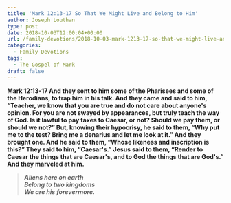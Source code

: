 ```yaml
---
title: 'Mark 12:13-17 So That We Might Live and Belong to Him'
author: Joseph Louthan
type: post
date: 2018-10-03T12:00:04+00:00
url: /family-devotions/2018-10-03-mark-1213-17-so-that-we-might-live-and-b.md/
categories:
  - Family Devotions
tags:
  - The Gospel of Mark
draft: false
---
```


**Mark 12:13-17 And they sent to him some of the Pharisees and some of the Herodians, to trap him in his talk. And they came and said to him, “Teacher, we know that you are true and do not care about anyone's opinion. For you are not swayed by appearances, but truly teach the way of God. Is it lawful to pay taxes to Caesar, or not? Should we pay them, or should we not?” But, knowing their hypocrisy, he said to them, “Why put me to the test? Bring me a denarius and let me look at it.” And they brought one. And he said to them, “Whose likeness and inscription is this?” They said to him, “Caesar's.” Jesus said to them, “Render to Caesar the things that are Caesar's, and to God the things that are God's.” And they marveled at him.**

>***Aliens here on earth***  
>***Belong to two kingdoms***  
>***We are his forevermore.***


